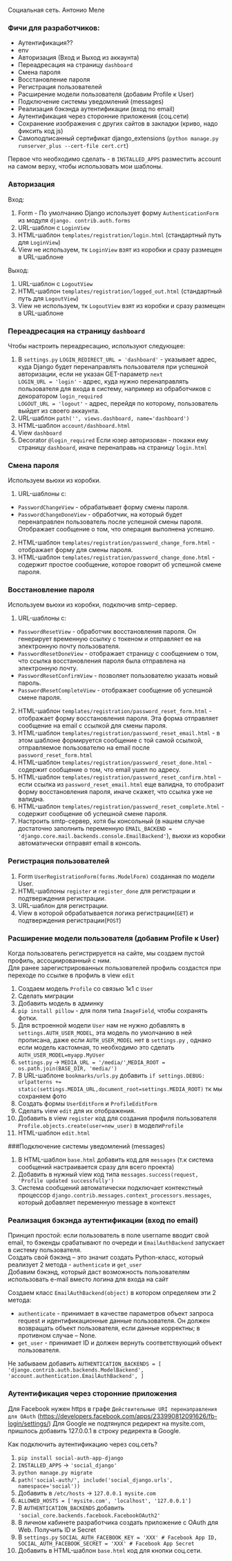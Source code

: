 Социальная сеть. Антонио Меле

### Фичи для разработчиков:

- Аутентификация??
- env
- Авторизация (Вход и Выход из аккаунта)
- Переадресация на страницу `dashboard`
- Смена пароля
- Восстановление пароля
- Регистрация пользователей
- Расширение модели пользователя (добавим Profile к User)
- Подключение системы уведомлений (messages)
- Реализация бэкэнда аутентификации (вход по email)
- Аутентификация через сторонние приложения (соц.сети)
- Сохранение изображения с других сайтов в закладки (криво, надо фиксить код js)
- Самоподписанный сертификат django_extensions (`python manage.py runserver_plus --cert-file cert.crt`)

Первое что необходимо сделать - в `INSTALLED_APPS` разместить account на самом верху, чтобы использовать мои шаблоны.

### Авторизация

Вход:

1. Form - По умолчанию Django использует форму `AuthenticationForm` из модуля `django. contrib.auth.forms`
2. URL-шаблон c `LoginView`
3. HTML-шаблон `templates/registration/login.html` (стандартный путь для `LoginView`)
4. View не используем, тк `LoginView` взят из коробки и сразу размещен в URL-шаблоне

Выход:

1. URL-шаблон c `LogoutView`
2. HTML-шаблон `templates/registration/logged_out.html` (стандартный путь для `LogoutView`)
3. View не используем, тк `LogoutView` взят из коробки и сразу размещен в URL-шаблоне

### Переадресация на страницу `dashboard`

Чтобы настроить переадресацию, используют следующее:

1. В `settings.py`
   `LOGIN_REDIRECT_URL = 'dashboard'` - указывает адрес, куда Django будет перенаправлять пользователя при успешной
   авторизации, если не указан GET-параметр `next`<br>
   `LOGIN_URL = 'login'` - адрес, куда нужно перенаправлять пользователя для входа в систему, например из обработчиков с
   декоратором `login_required`<br>
   `LOGOUT_URL = 'logout'` - адрес, перейдя по которому, пользователь выйдет из своего аккаунта.<br>
2. URL-шаблон `path('', views.dashboard, name='dashboard')`
3. HTML-шаблон `account/dashboard.html`
4. View `dashboard`
5. Decorator `@login_required`
   Если юзер авторизован - покажи ему страницу `dashboard`, иначе перенаправь на страницу `login.html`

### Смена пароля

Используем вьюхи из коробки.

1. URL-шаблоны c:

- `PasswordChangeView` - обрабатывает форму смены пароля.
- `PasswordChangeDoneView` - обработчик, на который будет перенаправлен пользователь после успешной смены пароля.
  Отображает сообщение о том, что операция выполнена успешно.

2. HTML-шаблон `templates/registration/password_change_form.html`  - отображает форму для смены пароля.
3. HTML-шаблон `templates/registration/password_change_done.html`  - содержит простое сообщение, которое говорит об
   успешной смене пароля.

### Восстановление пароля

Используем вьюхи из коробки, подключив smtp-сервер.

1. URL-шаблоны c:

- `PasswordResetView` - обработчик восстановления пароля. Он генерирует временную ссылку с токеном и отправляет ее на
  электронную почту пользователя.
- `PasswordResetDoneView` - отображает страницу с сообщением о том, что ссылка восстановления пароля была отправлена на
  электронную почту.
- `PasswordResetConfirmView` - позволяет пользователю указать новый пароль.
- `PasswordResetCompleteView` - отображает сообщение об успешной смене пароля.

2. HTML-шаблон `templates/registration/password_reset_form.html`  - отображает форму восстановления пароля. Эта форма
   отправляет сообщение на email с ссылкой для смены пароля.
3. HTML-шаблон `templates/registration/password_reset_email.html`  - в этом шаблоне формируется сообщение с той самой
   ссылкой, отправляемое пользователю на email после `password_reset_form.html`
4. HTML-шаблон `templates/registration/password_reset_done.html`  - содержит сообщение о том, что email ушел по адресу.
5. HTML-шаблон `templates/registration/password_reset_confirm.html`  - если ссылка из `password_reset_email.html` еще
   валидна, то отобразит форму восстановления пароля, иначе скажет, что ссылка уже не валидна.
6. HTML-шаблон `templates/registration/password_reset_complete.html`  - содержит сообщение об успешной смене пароля.
7. Настроить smtp-сервер, хотя бы консольный (в нашем случае достаточно заполнить
   переменную `EMAIL_BACKEND = 'django.core.mail.backends.console.EmailBackend'`), вьюхи из коробки автоматически
   отправят email в консоль.

### Регистрация пользователей

1. Form `UserRegistrationForm(forms.ModelForm)` созданная по модели User.
2. HTML-шаблоны `register` и `register_done` для регистрации и подтверждения регистрации.
3. URL-шаблон для регистрации.
4. View в которой обрабатывается логика регистрации(`GET`) и подтверждения регистрации(`POST`)

### Расширение модели пользователя (добавим Profile к User)
Когда пользователь регистрируется на сайте, мы создаем пустой профиль,
ассоциированный с ним.<br>
Для ранее зарегистрированных пользователей профиль создастся при переходе по ссылке в профиль в
view `edit`
1. Cоздаем модель `Profile` со связью 1к1 c `User`
2. Сделать миграции
3. Добавить модель в админку
4. `pip install pillow` - для поля типа `ImageField`, чтобы сохранять фотки.
5. Для встроенной модели `User` нам не нужно добавлять в `settings.AUTH_USER_MODEL`, эта модель по 
умолчанию в ней прописана, даже если `AUTH_USER_MODEL` нет в `settings.py` , однако если модель
кастомная, то необходимо это сделать `AUTH_USER_MODEL=myapp.MyUser`
6. `settings.py` -> `MEDIA_URL = '/media/'`,`MEDIA_ROOT = os.path.join(BASE_DIR, 'media/')`
7. В URL-шаблоне `bookmarks/urls.py` добавить `if settings.DEBUG:
urlpatterns += static(settings.MEDIA_URL,document_root=settings.MEDIA_ROOT)` тк мы сохраняем фото
8. Создать формы `UserEditForm` и `ProfileEditForm`
9. Сделать view `edit` для их отображения.
10. Добавить в view `register` код для создания профиля пользователя  `Profile.objects.create(user=new_user)`
в модели`Profile`
11. HTML-шаблон `edit.html`


###Подключение системы уведомлений (messages)
1. В HTML-шаблон `base.html` добавить код для `messages` (т.к система сообщений настраивается сразу для
всего проекта)
2. Добавить в нужный view код типа `messages.success(request, 'Profile updated successfully')`
3. Система сообщений автоматически подключает контекстный процессор
`django.contrib.messages.context_processors.messages`, который добавляет переменную message в контекст

### Реализация бэкэнда аутентификации (вход по email)

Принцип простой: если пользователь в поле username вводит свой email, то бэкенды срабатывают по очереди
и `EmailAuthBackend` запускает в систему пользователя.<br>
Создать свой бэкэнд – это значит создать Python-класс, который реализует 2 метода - `authenticate` и `get_user`<br>
Добавим бэкэнд, который даст возможность пользователям использовать
e-mail вместо логина для входа на сайт

Создаем класс `EmailAuthBackend(object)` в котором определяем эти 2 метода:
- `authenticate` - принимает в качестве параметров объект запроса request и идентификационные данные пользователя. Он
должен возвращать объект пользователя, если данные корректны; в противном случае – None.
- `get_user` - принимает ID и должен вернуть соответствующий объект пользователя.<br>

Не забываем добавить `AUTHENTICATION_BACKENDS = [
'django.contrib.auth.backends.ModelBackend',
'account.authentication.EmailAuthBackend',
]`

### Аутентификация через сторонние приложения

Для Facebook нужен https в графе `Действительные URI перенаправления для OAuth`
(https://developers.facebook.com/apps/233990812091626/fb-login/settings/)
Для Google не подтянулся редирект на mysite.com, пришлось добавить 127.0.0.1 в строку редиректа в Google.

Как подключить аутентификацию через соц.сеть?

1. `pip install social-auth-app-django`
2. `INSTALLED_APPS` -> `'social_django'`
3. `python manage.py migrate`
4. `path('social-auth/', include('social_django.urls', namespace='social'))`
5. Добавить в `/etc/hosts` -> `127.0.0.1 mysite.com`
6. `ALLOWED_HOSTS = ['mysite.com', 'localhost', '127.0.0.1']`
7. В `AUTHENTICATION_BACKENDS` добавить `'social_core.backends.facebook.FacebookOAuth2'`
8. В личном кабинете разработчика создать приложение c OAuth для Web. Получить ID и Secret
9. В `settings.py` `SOCIAL_AUTH_FACEBOOK_KEY = 'XXX' # Facebook App ID, SOCIAL_AUTH_FACEBOOK_SECRET = 'XXX' # Facebook App Secret`
10. Добавить в HTML-шаблон `base.html` код для кнопки соц.сети.


